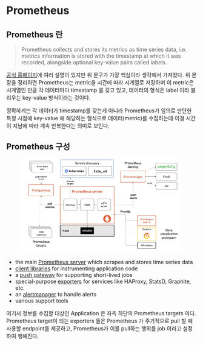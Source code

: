 # Prometheus

## Prometheus 란

> Prometheus collects and stores its metrics as time series data, i.e. metrics information is stored with the timestamp at which it was recorded, alongside optional key-value pairs called labels.

[공식 홈페이지](https://prometheus.io/docs/introduction/overview/)에 여러 설명이 있지만 위 문구가 가장 핵심이라 생각해서 가져왔다. 위 문장을 정리하면 Prometheus는 metric을 시간에 따라 시계열로 저장하며 이 metric은 시계열인 만큼 각 데이터마다 timestamp 를 갖고 있고, 데이터의 형식은 label 이라 불리우는 key-value 방식이라는 것이다.

정확하게는 각 데이터가 timestamp를 갖는게 아니라 Prometheus가 임의로 판단한 특정 시점에 key-value 에 해당하는 형식으로 데이터(metric)를 수집하는데 이걸 시간이 지남에 따라 계속 반복한다는 의미로 보인다.



## Prometheus 구성

<figure><img src="../../.gitbook/assets/image (33).png" alt=""><figcaption></figcaption></figure>

* the main [Prometheus server](https://github.com/prometheus/prometheus) which scrapes and stores time series data
* [client libraries](https://prometheus.io/docs/instrumenting/clientlibs/) for instrumenting application code
* a [push gateway](https://github.com/prometheus/pushgateway) for supporting short-lived jobs
* special-purpose [exporters](https://prometheus.io/docs/instrumenting/exporters/) for services like HAProxy, StatsD, Graphite, etc.
* an [alertmanager](https://github.com/prometheus/alertmanager) to handle alerts
* various support tools

여기서 정보를 수집할 대상인 Application 은 좌측 하단의 Prometheus targets 이다. Prometheus target이 되는 exporters 들은 Prometheus 가 주기적으로 pull 할 때 사용할 endpoint를 제공하고, Prometheus가 이를 pull하는 행위를 job 이라고 설정하여 행해진다.
